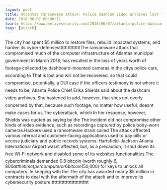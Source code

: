 ```yaml
---
layout: post
title: Atlantas ransomware attack: Police dashcam video archives lost forever
date: 2018-06-07 00:00:11
tourl: https://www.welivesecurity.com/2018/06/07/atlanta-police-dashcam-lost-forever/
tags: [attack]
---
```

The city has spent $5 million to restore files, rebuild impacted systems, and harden its cyber-defensestttttttttttttttThe ransomware attack that compromised much of the computer infrastructure of Atlantas municipal government in March 2018, has resulted in the loss of years worth of footage collected by dashboard-mounted cameras in the citys police cars, according to That is lost and will not be recovered, so that could compromise, potentially, a DUI case if the officers testimony is not where it needs to be, Atlanta Police Chief Erika Shields said about the dashcam video archives. She hastened to add, however, that shes not overly concerned by that, because such footage, no matter how useful, doesnt make cases for us.The cyberattack, which In her response, however, Shields was quoted as saying by the The incident did not compromise other kinds of video evidence, such as recordings captured by police body-worn cameras.Hackers used a ransomware strain called The attack affected various internal and customer-facing applications used to pay bills or access judiciary and public records systems. Hartsfield-Jackson Atlanta International Airport wasnt affected, but, as a precaution, it shut down its free Wi-Fi network and disabled some of its websites functionalities.The cybercriminals demanded 0.8 bitcoin (worth roughly $6,800 at the time) per computer or 6 bitcoin ($50,000) for keys to unlock all computers. In keeping with the The city has awarded nearly $5 million in contracts to deal with the aftermath of the attack and to improve its cybersecurity posture.tttttttttttttttttttttttttt